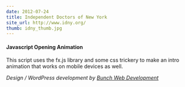 ```yaml
---
date: 2012-07-24
title: Independent Doctors of New York
site_url: http://www.idny.org/
thumb: idny_thumb.jpg
---
```


#### Javascript Opening Animation

This script uses the fx.js library and some css trickery to make an intro animation that works on mobile devices as well.

_Design / WordPress development by [Bunch Web Development](http://bunchwebdevelopment.com/index.php)_



